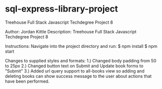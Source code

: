 # sql-express-library-project
 Treehouse Full Stack Javascript Techdegree Project 8

Author: Jordan Kittle
Description:  Treehouse Full Stack Javascript Techdegree Project 8

Instructions: Navigate into the project directory and run:
 $ npm install
 $ npm start

Changes to supplied styles and formats:
1.) Changed body padding from 50 to 25px
2.) Changed button text on Submit and Update book forms to "Submit"
3.) Added url query support to all-books view so adding and deleting books can show success message to the user about actions that have been performed.